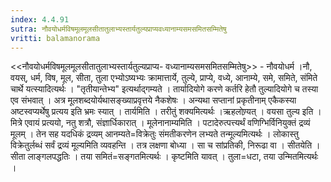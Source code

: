```yaml
---
index: 4.4.91
sutra: नौवयोधर्मविषमूलमूलसीतातुलाभ्यस्तार्यतुल्यप्राप्यवध्यानाम्यसमसमितसम्मितेषु
vritti: balamanorama
---
```


<<नौवयोधर्मविषमूलमूलसीतातुलाभ्यस्तार्यतुल्यप्राप्य- वध्यानाम्यसमसमितसम्मितेषु>> - नौवयोधर्म ।नौ, वयस्, धर्म, विष, मूल, सीता, तुला एभ्योऽष्यभ्यः क्रामात्तार्ये, तुल्ये, प्राप्ये, वध्ये, आनाम्ये, समे, समिते, संमिते चार्थे यत्स्यादित्यर्थः । "तृतीयान्तेभ्य" इत्यर्थाद्गम्यते । तार्यादियोगे करणे कर्तरि हेतौ तुल्यादियोगे च तस्या एव संभवात् । अत्र मूलशब्दयोर्यथासङ्ख्याप्रवृत्तये नैकशेषः । अन्यथा सप्तानां प्रकृतीनाम् एकैकस्या अष्टस्वप्यर्थेषु प्रत्यय इति भ्रमः स्यात् । तार्यमिति । तरीतुं शक्यमित्यर्थः ।ऋहलोण्र्यत् । वयसा तुल्य इति । मित्रे एवायं प्रत्ययो, नतु शत्रौ, संज्ञार्धिकारात् । मूलेनानाम्यमिति । पटादेरुत्पत्त्यर्थं वणिग्भिर्विनियुक्तं द्रव्यं मूलम् । तेन सह यदधिकं द्रव्यम् आनम्यते=विक्रेतुः संमतीकरणेन लभ्यते तन्मूल्यमित्यर्थः । लोकास्तु विक्रेतुर्लब्धं सर्वं द्रव्यं मूल्यमिति व्यवहन्ति । तत्र लक्षणा बोध्या । सा च सांप्रतिकी, निरूढा वा । सीतयेति । सीता लाङ्गलपद्धतिः । तया समितं=सङ्गतमित्यर्थः । कृष्टमिति यावत् । तुला=धटा, तया उन्मितमित्यर्थः । 